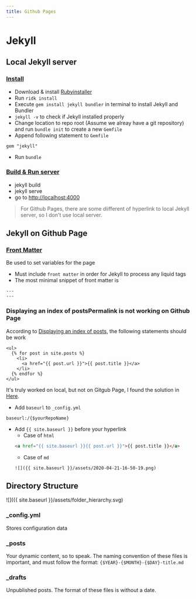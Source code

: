 ```yaml
---
title: Github Pages
---
```


# Jekyll
## Local Jekyll server
### [Install](https://jekyllrb.com/docs/installation)
* Download & install [Rubyinstaller](https://rubyinstaller.org/downloads/)
* Run `ridk install`
* Execute `gem install jekyll bundler` in terminal to install Jekyll and Bundler
* `jekyll -v` to check if Jekyll installed properly
* Change location to repo root (Assume we alreay have a git repository) and run `bundle init` to create a new `Gemfile`
* Append following statement to `Gemfile`
```
gem "jekyll"
```
* Run `bundle`

### [Build & Run server](https://jekyllrb.com/docs/step-by-step/01-setup/)
* jekyll build
* jekyll serve
* go to [http://localhost:4000](http://localhost:4000)

> For Github Pages, there are some diifferent of hyperlink to local Jekyll server, so I don't use local server.

## Jekyll on Github Page
### [Front Matter](https://jekyllrb.com/docs/step-by-step/03-front-matter/)
Be used to set variables for the page
* Must include `front matter` in order for Jekyll to process any liquid tags
* The most minimal snippet of front matter is
```
---
---
```
### Displaying an index of postsPermalink is not working on Github Page
According to [Displaying an index of posts](https://jekyllrb.com/docs/posts/#displaying-an-index-of-posts), the following statements should be work
```
<ul>
  {% for post in site.posts %}
    <li>
      <a href="{{ post.url }}">{{ post.title }}</a>
    </li>
  {% endfor %}
</ul>
```
It's truly worked on local, but not on Gitgub Page, I found the solution in [Here](https://tinyurl.com/yafse4ly).
* Add `baseurl` to `_config.yml`
```
baseurl:/{$yourRepoName}
```
* Add `{{ site.baseurl }}` before your hyperlink
  * Case of `html`
  ``` markdown
  <a href="{{ site.baseurl }}{{ post.url }}">{{ post.title }}</a>
  ```
  * Case of `md`
  ``` maarkdown
  ![]({{ site.baseurl }}/assets/2020-04-21-16-50-19.png)
  ```

## Directory Structure
![]({{ site.baseurl }}/assets/folder_hierarchy.svg)

### _config.yml
Stores configuration data

### _posts
Your dynamic content, so to speak. The naming convention of these files is important, and must follow the format: `{$YEAR}-{$MONTH}-{$DAY}-title.md`

### _drafts
Unpublished posts. The format of these files is without a date.